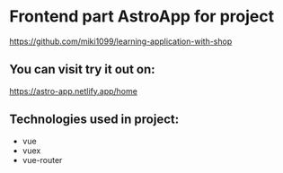 # Frontend part AstroApp for project
https://github.com/miki1099/learning-application-with-shop

## You can visit try it out on:
https://astro-app.netlify.app/home

## Technologies used in project:
- vue
- vuex
- vue-router
